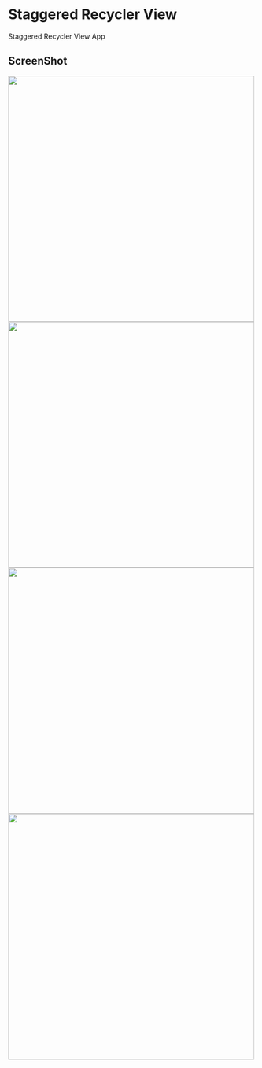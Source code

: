 # Staggered Recycler View

Staggered Recycler View App

## ScreenShot

<img src = "https://user-images.githubusercontent.com/122794880/216785876-cf2bd0d2-fda8-43b7-9913-06f8b3387592.jpeg" height="500px"/>
<img src = "https://user-images.githubusercontent.com/122794880/216785881-e3b48b37-2d72-4f0f-acdd-8e107e811d55.jpeg" height="500px"/>
<img src = "https://user-images.githubusercontent.com/122794880/216785895-ea7e2d3d-c661-41ae-bbd8-13f23b01b2c8.jpeg" height="500px"/>
<img src = "https://user-images.githubusercontent.com/122794880/216785899-b3957b95-7f7c-4c46-bf6a-b686cfd2a905.jpeg" height="500px"/>
